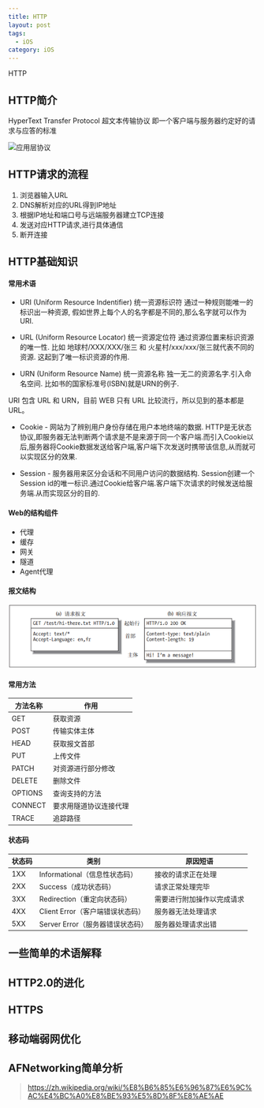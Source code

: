 ```yaml
---
title: HTTP
layout: post
tags:
  - iOS
category: iOS
---
```

HTTP

## HTTP简介
HyperText Transfer Protocol 超文本传输协议
即一个客户端与服务器约定好的请求与应答的标准

![应用层协议](https://pic4.zhimg.com/80/3b2f53e7eee0f31b7eeedbeccf3e961a_hd.jpg "应用层协议")

## HTTP请求的流程

1. 浏览器输入URL
2. DNS解析对应的URL得到IP地址
3. 根据IP地址和端口号与远端服务器建立TCP连接
4. 发送对应HTTP请求,进行具体通信
5. 断开连接

## HTTP基础知识

#### 常用术语

* URI (Uniform Resource Indentifier) 统一资源标识符
通过一种规则能唯一的标识出一种资源, 假如世界上每个人的名字都是不同的,那么名字就可以作为URI.

* URL (Uniform Resource Locator) 统一资源定位符
通过资源位置来标识资源的唯一性.
比如 地球村/XXX/XXX/张三  和 火星村/xxx/xxx/张三就代表不同的资源.
这起到了唯一标识资源的作用.

* URN (Uniform Resource Name) 统一资源名称
独一无二的资源名字.引入命名空间.
比如书的国家标准号(ISBN)就是URN的例子.

URI 包含 URL 和 URN，目前 WEB 只有 URL 比较流行，所以见到的基本都是 URL。

* Cookie - 网站为了辨别用户身份存储在用户本地终端的数据.
HTTP是无状态协议,即服务器无法判断两个请求是不是来源于同一个客户端.而引入Cookie以后,服务器将Cookie数据发送给客户端,客户端下次发送时携带该信息,从而就可以实现区分的效果.

* Session - 服务器用来区分会话和不同用户访问的数据结构.
Session创建一个Session id的唯一标识.通过Cookie给客户端.客户端下次请求的时候发送给服务端.从而实现区分的目的.

#### Web的结构组件
* 代理
* 缓存
* 网关
* 隧道
* Agent代理

#### 报文结构
![http报文](https://github.com/HighmoreXu/BlogImage/blob/master/httpcontent.png "http报文")


#### 常用方法

方法名称|作用
-|-
GET|获取资源
POST|传输实体主体
HEAD|获取报文首部
PUT|上传文件
PATCH|对资源进行部分修改
DELETE|删除文件
OPTIONS|查询支持的方法
CONNECT|要求用隧道协议连接代理
TRACE|追踪路径

#### 状态码
状态码|类别|原因短语
-|-|-
1XX|Informational（信息性状态码）|接收的请求正在处理
2XX|Success（成功状态码）|请求正常处理完毕
3XX|Redirection（重定向状态码）|需要进行附加操作以完成请求
4XX|Client Error（客户端错误状态码）|服务器无法处理请求
5XX|Server Error（服务器错误状态码）|服务器处理请求出错




## 一些简单的术语解释

## HTTP2.0的进化

## HTTPS

## 移动端弱网优化

## AFNetworking简单分析


> https://zh.wikipedia.org/wiki/%E8%B6%85%E6%96%87%E6%9C%AC%E4%BC%A0%E8%BE%93%E5%8D%8F%E8%AE%AE